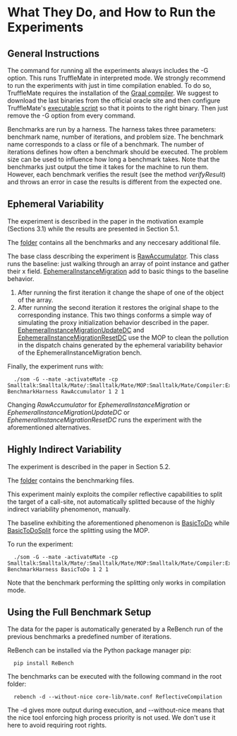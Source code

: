 What They Do, and How to Run the Experiments 
=============================================

General Instructions
---------------------

The command for running all the experiments always includes the -G option. 
This runs TruffleMate in interpreted mode. We strongly recommend to run the experiments with just in time compilation enabled. 
To do so, TruffleMate requires the installation of the [Graal compiler](http://www.oracle.com/technetwork/oracle-labs/program-languages/overview/index-2301583.html). We suggest to download the last binaries from the official oracle site and then configure TruffleMate's [executable script](https://github.com/charig/TruffleMATE/blob/papers/TSE2017/som) so that it points to the right binary. 
Then just remove the -G option from every command.

Benchmarks are run by a harness. The harness takes three parameters: benchmark name, number of iterations, and problem size. 
The benchmark name corresponds to a class or file of a benchmark. The number of iterations defines how often a benchmark should be executed. 
The problem size can be used to influence how long a benchmark takes. 
Note that the benchmarks just output the time it takes for the machine to run them. 
However, each benchmark verifies the result (see the method *verifyResult*) and throws an error in case the results is different from the expected one.    

Ephemeral Variability 
---------------------
The experiment is described in the paper in the motivation example (Sections 3.1) while the results are presented in 
Section 5.1.

The [folder](https://github.com/charig/SOM/blob/papers/ICOOOLPS17/Examples/Benchmarks/InstanceMigration/) contains all 
the benchmarks and any neccesary additional file. 

The base class describing the experiment is [RawAccumulator](https://github.com/charig/SOM/blob/papers/ICOOOLPS17/Examples/Benchmarks/Mate/InstanceMigration/RawAccumulator.som).
This class runs the baseline: just walking through an array of point instance and gather their x field.
[EphemeralInstanceMigration](https://github.com/charig/SOM/blob/papers/ICOOOLPS17/Examples/Benchmarks/Mate/InstanceMigration/EphemeralInstanceMigration.som) 
add to basic things to the baseline behavior.
1) After running the first iteration it change the shape of one of the object of the array.
2) After running the second iteration it restores the original shape to the corresponding instance.
This two things conforms a simple way of simulating the proxy initialization behavior described in the paper.
[EphemeralInstanceMigrationUpdateDC](https://github.com/charig/SOM/blob/papers/ICOOOLPS17/Examples/Benchmarks/Mate/InstanceMigration/EphemeralInstanceMigrationUpdateDC.som) and 
[EphemeralInstanceMigrationResetDC](https://github.com/charig/SOM/blob/papers/ICOOOLPS17/Examples/Benchmarks/Mate/InstanceMigration/EphemeralInstanceMigrationResetDC.som) 
use the MOP to clean the pollution in the dispatch chains generated by the ephemeral variability behavior of the EphemeralInstanceMigration bench.

Finally, the experiment runs with:
      
      ./som -G --mate -activateMate -cp Smalltalk:Smalltalk/Mate/:Smalltalk/Mate/MOP:Smalltalk/Mate/Compiler:Examples/Benchmarks:Examples/Benchmarks/Mate/InstanceMigration: BenchmarkHarness RawAccumulator 1 2 1
      
Changing *RawAccumulator* for *EphemeralInstanceMigration* or *EphemeralInstanceMigrationUpdateDC* or 
*EphemeralInstanceMigrationResetDC* runs the experiment with the aforementioned alternatives.       


Highly Indirect Variability
---------------------------
The experiment is described in the paper in Section 5.2.

The [folder](https://github.com/charig/SOM/blob/papers/ICOOOLPS17/Examples/Benchmarks/Mate/Splitting/) contains the benchmarking files.

This experiment mainly exploits the compiler reflective capabilities to split the target of a call-site, 
not automatically splitted because of the highly indirect variability phenomenon, manually.

The baseline exhibiting the aforementioned phenomenon is [BasicToDo](https://github.com/charig/SOM/blob/papers/ICOOOLPS17/Examples/Benchmarks/Mate/Splitting/BasicToDo.som) 
while [BasicToDoSplit](https://github.com/charig/SOM/blob/papers/ICOOOLPS17/Examples/Benchmarks/Mate/Splitting/BasicToDoSplit.som) 
force the splitting using the MOP.

To run the experiment:

      ./som -G --mate -activateMate -cp Smalltalk:Smalltalk/Mate/:Smalltalk/Mate/MOP:Smalltalk/Mate/Compiler:Examples/Benchmarks:Examples/Benchmarks/Mate/InstanceMigration:Examples/Benchmarks/Mate/Splitting BenchmarkHarness BasicToDo 1 2 1

Note that the benchmark performing the splitting only works in compilation mode.

Using the Full Benchmark Setup
---------------------------

The data for the paper is automatically generated by a ReBench run of the previous benchmarks a predefined number of iterations.

ReBench can be installed via the Python package manager pip:

      pip install ReBench

The benchmarks can be executed with the following command in the root folder:

      rebench -d --without-nice core-lib/mate.conf ReflectiveCompilation

The -d gives more output during execution, and --without-nice means that the nice tool enforcing high process priority is not used. We don't use it here to avoid requiring root rights.
